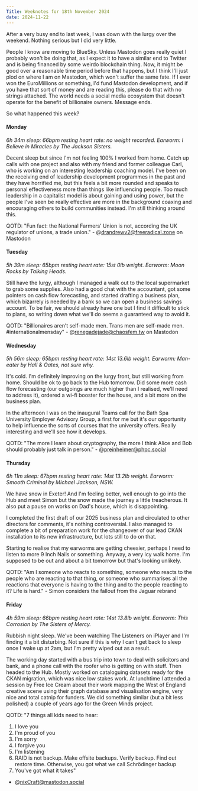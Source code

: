 ```yaml
--- 
Title: Weeknotes for 18th November 2024
date: 2024-11-22
---
```

After a very busy end to last week, I was down with the lurgy over the weekend. Nothing serious but I did very little.

People I know are moving to BlueSky. Unless Mastodon goes really quiet I probably won't be doing that, as I expect it to have a similar end to Twitter and is being financed by some weirdo blockchain thing. Now, it might be good over a reasonable time period before that happens, but I think I'll just plod on where I am on Mastodon, which won't suffer the same fate. If I ever won the EuroMillions or something, I'd fund Mastodon development, and if you have that sort of money and are reading this, please do that with no strings attached. The world needs a social media ecosystem that doesn't operate for the benefit of billionaire owners. Message ends.

So what happened this week?
<br>  

#### Monday
_6h 34m sleep: 66bpm resting heart rate: no weight recorded. Earworm: I Believe in Miracles by The Jackson Sisters._

Decent sleep but since I'm not feeling 100% I worked from home. Catch up calls with one project and also with my friend and former colleague Carl, who is working on an interesting leadership coaching model. I've been on the receiving end of leadership development programmes in the past and they have horrified me, but this feels a bit more rounded and speaks to personal effectiveness more than things like influencing people. Too much leadership in a capitalist model is about gaining and using power, but the people I've seen be really effective are more in the background coaxing and encouraging others to build communities instead. I'm still thinking around this.

QOTD: "Fun fact: the National Farmers’ Union is not, according the UK regulator of unions, a trade union." - @drandrewv2@freeradical.zone on Mastodon
<br>  

#### Tuesday
_5h 39m sleep: 65bpm resting heart rate: 15st 0lb weight. Earworm: Moon Rocks by Talking Heads._

Still have the lurgy, although I managed a walk out to the local supermarket to grab some supplies. Also had a good chat with the accountant, got some pointers on cash flow forecasting, and started drafting a business plan, which bizarrely is needed by a bank so we can open a business savings account. To be fair, we should already have one but I find it difficult to stick to plans, so writing down what we'll do seems a guaranteed way to avoid it.

QOTD: "Billionaires aren’t self-made men. Trans men are self-made men. #internationalmensday" - @renegadejade@chaosfem.tw on Mastodon
<br>  

#### Wednesday
_5h 56m sleep: 65bpm resting heart rate: 14st 13.6lb weight. Earworm: Man-eater by Hall & Oates, not sure why._

It's cold. I'm definitely improving on the lurgy front, but still working from home. Should be ok to go back to the Hub tomorrow. Did some more cash flow forecasting (our outgoings are much higher than I realised, we'll need to address it), ordered a wi-fi booster for the house, and a bit more on the business plan.

In the afternoon I was on the inaugural Teams call for the Bath Spa University Employer Advisory Group, a first for me but it's our opportunity to help influence the sorts of courses that the university offers. Really interesting and we'll see how it develops.

QOTD: "The more I learn about cryptography, the more I think Alice and Bob should probably just talk in person." - @preinheimer@phpc.social
<br>  

#### Thursday
_6h 11m sleep: 67bpm resting heart rate: 14st 13.2lb weight. Earworm: Smooth Criminal by Michael Jackson, NSW._

We have snow in Exeter! And I'm feeling better, well enough to go into the Hub and meet Simon but the snow made the journey a little treacherous. It also put a pause on works on Dad's house, which is disappointing.

I completed the first draft of our 2025 business plan and circulated to other directors for comments, it's nothing controversial. I also managed to complete a bit of preparation work for the changeover of our lead CKAN installation to its new infrastructure, but lots still to do on that.

Starting to realise that my earworms are getting cheesier, perhaps I need to listen to more 9 Inch Nails or something. Anyway, a very icy walk home. I'm supposed to be out and about a bit tomorrow but that's looking unlikely.

QOTD: "Am I someone who reacts to something, someone who reacts to the people who are reacting to that thing, or someone who summarises all the reactions that everyone is having to the thing and to the people reacting to it? Life is hard." - Simon considers the fallout from the Jaguar rebrand
<br>  

#### Friday
_4h 59m sleep: 66bpm resting heart rate: 14st 13.8lb weight. Earworm: This Corrosion by The Sisters of Mercy._

Rubbish night sleep. We've been watching The Listeners on iPlayer and I'm finding it a bit disturbing. Not sure if this is why I can't get back to sleep once I wake up at 2am, but I'm pretty wiped out as a result.

The working day started with a bus trip into town to deal with solicitors and bank, and a phone call with the roofer who is getting on with stuff. Then headed to the Hub. Mostly worked on cataloguing datasets ready for the CKAN migration, which was nice low stakes work. At lunchtime I attended a session by Free Ice Cream about their work mapping the West of England creative scene using their graph database and visualisation engine, very nice and total catnip for funders. We did something similar (but a bit less polished) a couple of years ago for the Green Minds project.

QOTD: "7 things all kids need to hear: 
1. I love you 
2. I'm proud of you 
3. I'm sorry 
4. I forgive you 
5. I'm listening 
6. RAID is not backup. Make offsite backups. Verify backup. Find out restore time. Otherwise, you got what we call Schrödinger backup 
7. You've got what it takes"
- @nixCraft@mastodon.social
<br>  
